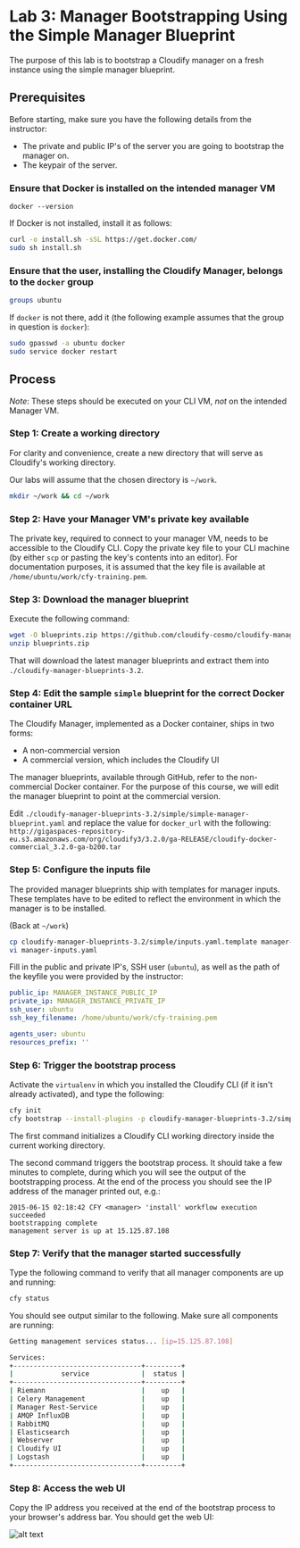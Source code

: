 # Lab 3: Manager Bootstrapping Using the Simple Manager Blueprint

The purpose of this lab is to bootstrap a Cloudify manager on a fresh instance using the simple manager blueprint.

## Prerequisites

Before starting, make sure you have the following details from the instructor:

* The private and public IP's of the server you are going to bootstrap the manager on.
* The keypair of the server.

### Ensure that Docker is installed on the intended manager VM

`docker --version`

If Docker is not installed, install it as follows:

```bash
curl -o install.sh -sSL https://get.docker.com/
sudo sh install.sh
```

### Ensure that the user, installing the Cloudify Manager, belongs to the `docker` group

```bash
groups ubuntu
```

If `docker` is not there, add it (the following example assumes that the group in question is `docker`):

```bash
sudo gpasswd -a ubuntu docker
sudo service docker restart
```

## Process

*Note*: These steps should be executed on your CLI VM, *not* on the intended Manager VM.

### Step 1: Create a working directory

For clarity and convenience, create a new directory that will serve as Cloudify's working directory.

Our labs will assume that the chosen directory is `~/work`.

```bash
mkdir ~/work && cd ~/work
```

### Step 2: Have your Manager VM's private key available

The private key, required to connect to your manager VM, needs to be accessible to the Cloudify CLI. Copy the private key file to your CLI machine (by either `scp` or pasting the key's contents into an editor). For documentation purposes, it is assumed that the key file is available at `/home/ubuntu/work/cfy-training.pem`.

### Step 3: Download the manager blueprint

Execute the following command:

```bash
wget -O blueprints.zip https://github.com/cloudify-cosmo/cloudify-manager-blueprints/archive/3.2.zip
unzip blueprints.zip
```

That will download the latest manager blueprints and extract them into `./cloudify-manager-blueprints-3.2`.

### Step 4: Edit the sample `simple` blueprint for the correct Docker container URL

The Cloudify Manager, implemented as a Docker container, ships in two forms:

* A non-commercial version
* A commercial version, which includes the Cloudify UI

The manager blueprints, available through GitHub, refer to the non-commercial Docker container. For the purpose of this course, we will edit the manager blueprint to point at the commercial version.

Edit `./cloudify-manager-blueprints-3.2/simple/simple-manager-blueprint.yaml` and replace the value for `docker_url` with the following: `http://gigaspaces-repository-eu.s3.amazonaws.com/org/cloudify3/3.2.0/ga-RELEASE/cloudify-docker-commercial_3.2.0-ga-b200.tar`
 
### Step 5: Configure the inputs file

The provided manager blueprints ship with templates for manager inputs. These templates have to be edited to reflect the environment in which the manager is to be installed.

(Back at `~/work`)

```bash
cp cloudify-manager-blueprints-3.2/simple/inputs.yaml.template manager-inputs.yaml
vi manager-inputs.yaml
```

Fill in the public and private IP's, SSH user (`ubuntu`), as well as the path of the keyfile you were provided by the instructor:

```yaml
public_ip: MANAGER_INSTANCE_PUBLIC_IP
private_ip: MANAGER_INSTANCE_PRIVATE_IP
ssh_user: ubuntu
ssh_key_filename: /home/ubuntu/work/cfy-training.pem

agents_user: ubuntu
resources_prefix: ''
```

### Step 6: Trigger the bootstrap process

Activate the `virtualenv` in which you installed the Cloudify CLI (if it isn't already activated), and type the following:

```bash
cfy init
cfy bootstrap --install-plugins -p cloudify-manager-blueprints-3.2/simple/simple-manager-blueprint.yaml -i manager-inputs.yaml
```

The first command initializes a Cloudify CLI working directory inside the current working directory.

The second command triggers the bootstrap process. It should take a few minutes to complete, during which you will see the output of the bootstrapping process. At the end of the process you should see the IP address of the manager printed out, e.g.:

```
2015-06-15 02:18:42 CFY <manager> 'install' workflow execution succeeded
bootstrapping complete
management server is up at 15.125.87.108
```

### Step 7: Verify that the manager started successfully

Type the following command to verify that all manager components are up and running:

```bash
cfy status
```

You should see output similar to the following. Make sure all components are running:

```bash
Getting management services status... [ip=15.125.87.108]

Services:
+--------------------------------+---------+
|            service             |  status |
+--------------------------------+---------+
| Riemann                        |    up   |
| Celery Management              |    up   |
| Manager Rest-Service           |    up   |
| AMQP InfluxDB                  |    up   |
| RabbitMQ                       |    up   |
| Elasticsearch                  |    up   |
| Webserver                      |    up   |
| Cloudify UI                    |    up   |
| Logstash                       |    up   |
+--------------------------------+---------+
```

### Step 8: Access the web UI

Copy the IP address you received at the end of the bootstrap process to your browser's address bar. You should get the web UI:

![alt text](../../../raw/master/lab3/cfy32.png "Cloudify 3.2 Web UI")